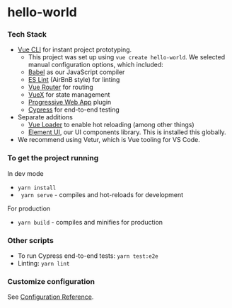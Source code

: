 # hello-world

### Tech Stack
* [Vue CLI](https://cli.vuejs.org/guide/creating-a-project.html#vue-create) for instant project prototyping. 
  * This project was set up using ```vue create hello-world```. We selected manual configuration options, which included:
  * [Babel](https://babeljs.io/) as our JavaScript compiler
  * [ES Lint](https://eslint.org/) (AirBnB style) for linting
  * [Vue Router](https://router.vuejs.org/) for routing
  * [VueX](https://vuex.vuejs.org/) for state management
  * [Progressive Web App](https://cli.vuejs.org/core-plugins/pwa.html) plugin
  * [Cypress](https://www.cypress.io/) for end-to-end testing
* Separate additions
  * [Vue Loader](https://vue-loader.vuejs.org/) to enable hot reloading (among other things)
  * [Element UI](https://element.eleme.io/#/en-US), our UI components library. This is installed this globally.
* We recommend using Vetur, which is Vue tooling for VS Code. 

### To get the project running
In dev mode
* ```yarn install```
* ``` yarn serve``` - compiles and hot-reloads for development

For production
* ```yarn build``` - compiles and minifies for production

### Other scripts
* To run Cypress end-to-end tests: ```yarn test:e2e```
* Linting: ```yarn lint```

### Customize configuration
See [Configuration Reference](https://cli.vuejs.org/config/).
